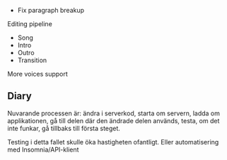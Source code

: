 
- Fix paragraph breakup

Editing pipeline
- Song
- Intro
- Outro
- Transition

More voices support


## Diary

Nuvarande processen är:
ändra i serverkod,
starta om servern,
ladda om applikationen,
gå till delen där den ändrade delen används,
testa,
om det inte funkar, gå tillbaks till första steget.

Testing i detta fallet skulle öka hastigheten ofantligt.
Eller automatisering med Insomnia/API-klient
